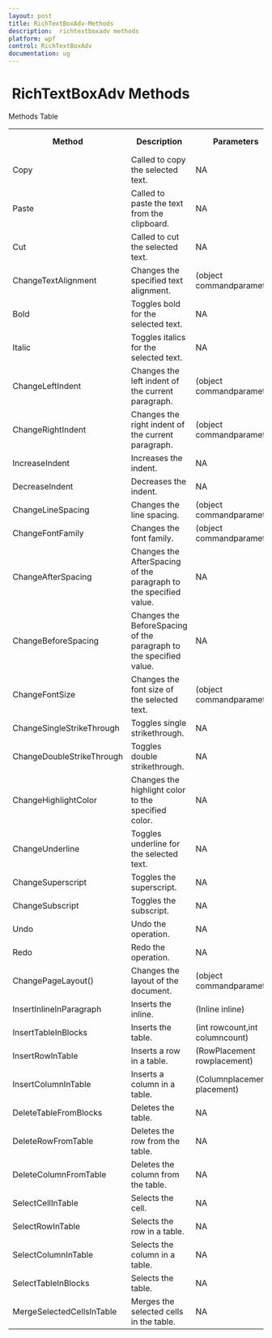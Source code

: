 ```yaml
---
layout: post
title: RichTextBoxAdv-Methods
description:  richtextboxadv methods
platform: wpf
control: RichTextBoxAdv
documentation: ug
---
```


#  RichTextBoxAdv Methods



Methods Table

<table>
<tr>
<th>
Method</th><th>
Description</th><th>
Parameters</th><th>
Type</th><th>
Return Type</th></tr>
<tr>
<td>
Copy</td><td>
Called to copy the selected text.</td><td>
NA</td><td>
NA</td><td>
Void</td></tr>
<tr>
<td>
Paste</td><td>
Called to paste the text from the clipboard.</td><td>
NA</td><td>
NA</td><td>
Void</td></tr>
<tr>
<td>
Cut</td><td>
Called to cut the selected text.</td><td>
NA</td><td>
NA</td><td>
Void</td></tr>
<tr>
<td>
ChangeTextAlignment</td><td>
Changes the specified text alignment.</td><td>
(object commandparameter)</td><td>
NA</td><td>
Void</td></tr>
<tr>
<td>
Bold</td><td>
Toggles bold for the selected text.</td><td>
NA</td><td>
NA</td><td>
Void</td></tr>
<tr>
<td>
Italic</td><td>
Toggles italics for the selected text.</td><td>
NA</td><td>
NA</td><td>
Void</td></tr>
<tr>
<td>
ChangeLeftIndent</td><td>
Changes the left indent of the current paragraph.</td><td>
(object commandparameter)</td><td>
NA</td><td>
Void</td></tr>
<tr>
<td>
ChangeRightIndent</td><td>
Changes the right indent of the current paragraph.</td><td>
(object commandparameter)</td><td>
NA</td><td>
Void</td></tr>
<tr>
<td>
IncreaseIndent</td><td>
Increases the indent.</td><td>
NA</td><td>
NA</td><td>
Void</td></tr>
<tr>
<td>
DecreaseIndent</td><td>
Decreases the indent.</td><td>
NA</td><td>
NA</td><td>
Void</td></tr>
<tr>
<td>
ChangeLineSpacing</td><td>
Changes the line spacing.</td><td>
(object commandparameter)</td><td>
NA</td><td>
Void</td></tr>
<tr>
<td>
ChangeFontFamily</td><td>
Changes the font family.</td><td>
(object commandparameter)</td><td>
NA</td><td>
Void</td></tr>
<tr>
<td>
ChangeAfterSpacing</td><td>
Changes the AfterSpacing of the paragraph to the specified value.</td><td>
NA</td><td>
NA</td><td>
Void</td></tr>
<tr>
<td>
ChangeBeforeSpacing</td><td>
Changes the BeforeSpacing of the paragraph to the specified value.</td><td>
NA</td><td>
NA</td><td>
Void</td></tr>
<tr>
<td>
ChangeFontSize</td><td>
Changes the font size of the selected text.</td><td>
(object commandparameter)</td><td>
NA</td><td>
Void</td></tr>
<tr>
<td>
ChangeSingleStrikeThrough</td><td>
Toggles single strikethrough.</td><td>
NA</td><td>
NA</td><td>
Void</td></tr>
<tr>
<td>
ChangeDoubleStrikeThrough</td><td>
Toggles double strikethrough.</td><td>
NA</td><td>
NA</td><td>
Void</td></tr>
<tr>
<td>
ChangeHighlightColor</td><td>
Changes the highlight color to the specified color.</td><td>
NA</td><td>
NA</td><td>
Void</td></tr>
<tr>
<td>
ChangeUnderline</td><td>
Toggles underline for the selected text.</td><td>
NA</td><td>
NA</td><td>
Void</td></tr>
<tr>
<td>
ChangeSuperscript</td><td>
Toggles the superscript.</td><td>
NA</td><td>
NA</td><td>
Void</td></tr>
<tr>
<td>
ChangeSubscript</td><td>
Toggles the subscript.</td><td>
NA</td><td>
NA</td><td>
Void</td></tr>
<tr>
<td>
Undo</td><td>
Undo the operation.</td><td>
NA</td><td>
NA</td><td>
Void</td></tr>
<tr>
<td>
Redo</td><td>
Redo the operation.</td><td>
NA</td><td>
NA</td><td>
Void</td></tr>
<tr>
<td>
ChangePageLayout()</td><td>
Changes the layout of the document.</td><td>
(object commandparameter)</td><td>
NA</td><td>
Void</td></tr>
<tr>
<td>
InsertInlineInParagraph</td><td>
Inserts the inline.</td><td>
(Inline inline)</td><td>
NA</td><td>
Void </td></tr>
<tr>
<td>
InsertTableInBlocks</td><td>
Inserts the table.</td><td>
(int rowcount,int columncount)</td><td>
NA</td><td>
Void</td></tr>
<tr>
<td>
InsertRowInTable</td><td>
Inserts a row in a table.</td><td>
(RowPlacement rowplacement)</td><td>
NA</td><td>
Void</td></tr>
<tr>
<td>
InsertColumnInTable</td><td>
Inserts a column in a table.</td><td>
(Columnplacement placement)</td><td>
NA</td><td>
Void</td></tr>
<tr>
<td>
DeleteTableFromBlocks</td><td>
Deletes the table.</td><td>
NA</td><td>
NA</td><td>
Void</td></tr>
<tr>
<td>
DeleteRowFromTable</td><td>
Deletes the row from the table.</td><td>
NA</td><td>
NA</td><td>
Void</td></tr>
<tr>
<td>
DeleteColumnFromTable</td><td>
Deletes the column from the table.</td><td>
NA</td><td>
NA</td><td>
Void</td></tr>
<tr>
<td>
SelectCellInTable</td><td>
Selects the cell.</td><td>
NA</td><td>
NA</td><td>
Void</td></tr>
<tr>
<td>
SelectRowInTable</td><td>
Selects the row in a table.</td><td>
NA</td><td>
NA</td><td>
Void</td></tr>
<tr>
<td>
SelectColumnInTable</td><td>
Selects the column in a table.</td><td>
NA</td><td>
NA</td><td>
Void</td></tr>
<tr>
<td>
SelectTableInBlocks</td><td>
Selects the table.</td><td>
NA</td><td>
NA</td><td>
Void</td></tr>
<tr>
<td>
MergeSelectedCellsInTable</td><td>
Merges the selected cells in the table.</td><td>
NA</td><td>
NA</td><td>
Void</td></tr>
</table>


